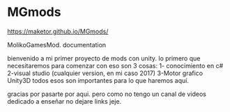 # MGmods
https://maketor.github.io/MGmods/ 

MolikoGamesMod. documentation

bienvenido a mi primer proyecto de mods con unity.
lo primero que necesitaremos para comenzar con eso son 3 cosas:
  1- conocimiento en c#
  2-visual studio (cualquier version, en mi caso 2017)
  3-Motor grafico Unity3D
todos esos son importantes para lo que haremos aquí.

gracias por pasarte por aqui. pero como no tengo un canal de videos dedicado a enseñar
no dejare links jeje.
